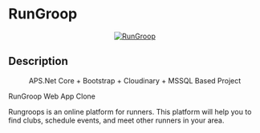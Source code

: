 # RunGroop

<p align="center">
  <a href="https://rungroop.com/" target="blank"><img src="https://user-images.githubusercontent.com/65626254/173340999-a994fe15-b182-4692-8708-e74321ea55ac.png" alt="RunGroop" /></a>
</p>

## Description

<p align="center">
APS.Net Core + Bootstrap + Cloudinary + MSSQL Based Project
</p>
<p>RunGroop Web App Clone</p>
<p>Rungroops is an online platform for runners. This platform will help you to find clubs, schedule events, and meet other runners in your area.</p>

